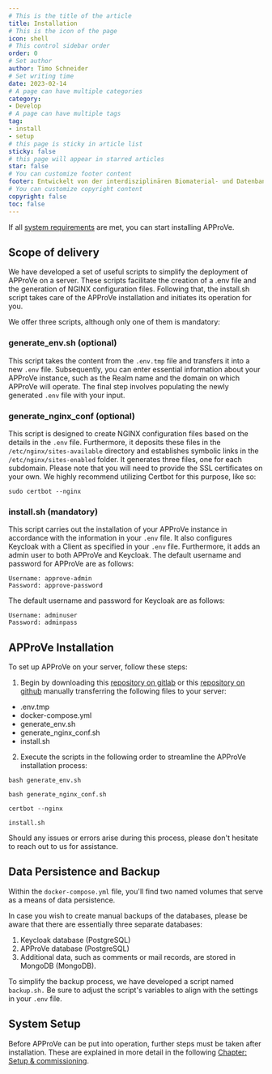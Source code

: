 ```yaml
---
# This is the title of the article
title: Installation
# This is the icon of the page
icon: shell
# This control sidebar order
order: 0
# Set author
author: Timo Schneider
# Set writing time
date: 2023-02-14
# A page can have multiple categories
category:
- Develop
# A page can have multiple tags
tag:
- install
- setup
# this page is sticky in article list
sticky: false
# this page will appear in starred articles
star: false
# You can customize footer content
footer: Entwickelt von der interdisziplinären Biomaterial- und Datenbank Frankfurt (iBDF)
# You can customize copyright content
copyright: false
toc: false
---
```


If all [system requirements](requirements.md) are met, you can start installing APProVe.

## Scope of delivery
We have developed a set of useful scripts to simplify the deployment of APProVe on a server.
These scripts facilitate the creation of a .env file and the generation of NGINX configuration files.
Following that, the install.sh script takes care of the APProVe installation and initiates its operation for you.

We offer three scripts, although only one of them is mandatory:

### generate_env.sh (optional)
This script takes the content from the ``.env.tmp`` file and transfers it into a new ``.env`` file.
Subsequently, you can enter essential information about your APProVe instance, such as the Realm name and the domain on which APProVe will operate.
The final step involves populating the newly generated ``.env`` file with your input.

### generate_nginx_conf (optional)
This script is designed to create NGINX configuration files based on the details in the ``.env`` file.
Furthermore, it deposits these files in the ``/etc/nginx/sites-available`` directory and establishes symbolic links in
the ``/etc/nginx/sites-enabled`` folder. It generates three files, one for each subdomain. Please note that you will need to
provide the SSL certificates on your own. We highly recommend utilizing Certbot for this purpose, like so:
````shell
sudo certbot --nginx
````


### install.sh (mandatory)
This script carries out the installation of your APProVe instance in accordance with the information in your ``.env`` file.
It also configures Keycloak with a Client as specified in your ``.env`` file. Furthermore, it adds an admin user to both APProVe
and Keycloak. The default username and password for APProVe are as follows:

````shell
Username: approve-admin
Password: approve-password
````

The default username and password for Keycloak are as follows:

````shell
Username: adminuser
Password: adminpass
````

## APProVe Installation
To set up APProVe on your server, follow these steps:

1. Begin by downloading this [repository on gitlab](https://gitlab.ibdf-frankfurt.de/uct/open-approve) or this [repository on github](https://github.com/iBDFrankfurt/APProVe) manually transferring the following files to your server:

- .env.tmp
- docker-compose.yml
- generate_env.sh
- generate_nginx_conf.sh
- install.sh

2. Execute the scripts in the following order to streamline the APProVe installation process:

````shell
bash generate_env.sh

bash generate_nginx_conf.sh

certbot --nginx

install.sh
````
Should any issues or errors arise during this process, please don't hesitate to reach out to us for assistance.

## Data Persistence and Backup
Within the ``docker-compose.yml`` file, you'll find two named volumes that serve as a means of data persistence.

In case you wish to create manual backups of the databases, please be aware that there are essentially three separate databases:
1. Keycloak database (PostgreSQL)
2. APProVe database (PostgreSQL)
3. Additional data, such as comments or mail records, are stored in MongoDB (MongoDB).

To simplify the backup process, we have developed a script named ``backup.sh.`` Be sure to adjust the script's variables to align with the settings in your ``.env`` file.


## System Setup
Before APProVe can be put into operation, further steps must be taken after installation.
These are explained in more detail in the following [Chapter: Setup & commissioning](setup.md).
